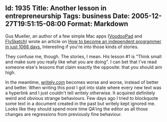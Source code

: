 Id: 1935
Title: Another lesson in entrepreneurship
Tags: business
Date: 2005-12-27T19:51:15-08:00
Format: Markdown
--------------
Gus Mueller, an author of a few simple Mac apps ([VoodooPad][1] and
[FlySketch][2]) wrote an article on [How to become an independent programmer
in just 1068 days.][3] Interesting if you're into those kinds of stories.

They confuse me, though. The stories, I mean. His lesson #1 is "Think small
and make sure you really like what you are doing". I can bet that I've read
someone else's lessons that claim exactly the opposite: that you should aim
high.

In the meantime, [writely.com][4] becomes worse and worse, instead of better
and better. When writing this post I got into state where every new text was a
hyperlink and I just couldn't tell writely otherwise. It acquired definitely
weird and obvious strange behaviours. Few days ago I tried to blockquote some
text in a document created in the past but writely kept ignored me. Looks like
they should spend more time QA'ing the editor as all those changes are
regressions from previously fine behaviour.

   [1]: http://flyingmeat.com/voodoopad/ (VoodooPad)
   [2]: http://flyingmeat.com/flysketch/ (FlySketch)
   [3]: http://www.gusmueller.com/blog/archives/2005/12/25.html (How to become an independent programmer in just 1068 days.)
   [4]: http://writely.com (writely.com)


